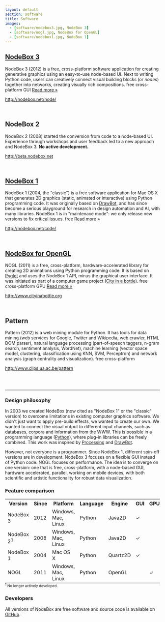 ```yaml
---
layout: default
section: software
title: Software
images:
  - [software/nodebox3.jpg, NodeBox 3]
  - [software/nogl.jpg, NodeBox for OpenGL]
  - [software/nodebox1.jpg, NodeBox 1]
---
```


<h2><a href="nodebox-3.html">NodeBox 3</a></h2>

NodeBox 3 (2012) is a free, cross-platform software application for creating generative graphics using an easy-to-use node-based UI. Next to writing Python code, users can creatively connect visual building blocks (or <em>nodes</em>) together into networks, creating visually rich compositions. 
<span class="tag-feature">free</span> <span class="tag-feature">cross-platform</span> <span class="tag-feature">GUI</span>
[Read more &raquo;][nodebox3]
<p><a class="homepage" href="http://nodebox.net/node/">http://nodebox.net/node/</a></p><br>

<h2>NodeBox 2</h2>

NodeBox 2 (2008) started the conversion from code to a node-based UI. Experience through workshops and user feedback led to a new approach and NodeBox 3. **No active development.** 
<p><a class="homepage" href="http://beta.nodebox.net">http://beta.nodebox.net</a></p><br>

<h2><a href="nodebox-1.html">NodeBox 1</a></h2>

NodeBox 1 (2004, the "classic") is a free software application for Mac OS X that generates 2D graphics (static, animated or interactive) using Python programming code. It was originally based on <a href="http://www.drawbot.com" class="tag-software">DrawBot</a>, and has since become a serious playground for research in design automation and AI, with many libraries. NodeBox 1 is in "maintenace mode": we only release new versions to fix critical issues. 
<span class="tag-feature">free</span>
[Read more &raquo;][nodebox1]
<p><a class="homepage" href="http://nodebox.net/code/">http://nodebox.net/code/</a></p><br>

<h2><a href="nodebox-opengl.html">NodeBox for OpenGL</a></h2>

NOGL (2011) is a free, cross-platform, hardware-accelerated library for creating 2D animations using Python programming code. It is based on <a href="http://www.pyglet.org" class="tag-software">Pyglet</a> and uses the NodeBox 1 API, minus the graphical user interface. It was initiated as part of a computer game project (<a href="../projects/city-in-a-bottle.html" class="tag-project">City in a bottle</a>). 
<span class="tag-feature">free</span> <span class="tag-feature">cross-platform</span> <span class="tag-feature">GPU</span>
[Read more &raquo;][nogl]
<p><a class="homepage" href="http://www.cityinabottle.org">http://www.cityinabottle.org</a></p><br>

<h2>Pattern</h2>

Pattern (2012) is a web mining module for Python. It has tools for data mining (web services for Google, Twitter and Wikipedia, web crawler, HTML DOM parser), natural language processing (part-of-speech taggers, n-gram search, sentiment analysis, WordNet), machine learning (vector space model, clustering, classification using KNN, SVM, Perceptron) and network analysis (graph centrality and visualization). 
<span class="tag-feature">free</span> <span class="tag-feature">cross-platform</span>

<p><a class="homepage" href="http://www.clips.ua.ac.be/pattern">http://www.clips.ua.ac.be/pattern</a></p><br>

<br>
<hr>

<h3>Design philosophy</h3>
In 2003 we created NodeBox (now cited as "NodeBox 1" or the "classic" version) to overcome limitations in existing computer graphics software. We didn't just want to apply pre-build effects, we wanted to create our own. We wanted to connect the visual output to different input channels, such as databases, corpora and information from the WWW. This is possible in a programming language (<a href="http://www.python.org" class="tag-software">Python</a>), where plug-in libraries can be freely combined. This work was inspired by <a href="http://www.processing.org" class="tag-software">Processing</a> and <a href="http://www.drawbot.com" class="tag-software">DrawBot</a>. 

However, not everyone is a programmer. Since NodeBox 1, different spin-off versions are in development. NodeBox 3 focuses on a flexible GUI instead of Python code. NOGL focuses on performance. The idea is to converge on one version: one that is free, cross-platform, with a node-based GUI, hardware accelerated, parallel, working on mobile devices, with both scientific and artistic functionality for robust data visualization.

<h3>Feature comparison</h3>
<table style="margin-bottom:0;">
	<tr>
		<th>Version</th>
		<th>Since</th>
		<th>Platform</th>
		<th>Language</th>
		<th>Engine</th>
		<th>GUI</th>
		<th>GPU</th>
		<th>PDF</th>
		<th>PNG</th>
		<th>MOV</th>
	</tr>
	<tr>
		<td data-title="Version">NodeBox 3</td>
		<td data-title="Since">2012</td>
		<td data-title="Platform">Windows, Mac, Linux</td>
		<td data-title="Language">Python</td>
		<td data-title="Engine">Java2D</td>
		<td data-title="GUI">✓</td>
		<td data-title="GPU"></td>
		<td data-title="PDF">✓</td>
		<td data-title="PNG">✓</td>
		<td data-title="MOV">✓</td>
	</tr>
	<tr>
		<td data-title="Version">NodeBox 2<sup>1</sup></td>
		<td data-title="Since">2008</td>
		<td data-title="Platform">Windows, Mac, Linux</td>
		<td data-title="Language">Python</td>
		<td data-title="Engine">Java2D</td>
		<td data-title="GUI">✓</td>
		<td data-title="GPU"></td>
		<td data-title="PDF">✓</td>
		<td data-title="PNG">✓</td>
		<td data-title="MOV">✓</td>
	</tr>
	<tr>
		<td data-title="Version">NodeBox 1</td>
		<td data-title="Since">2004</td>
		<td data-title="Platform">Mac OS X</td>
		<td data-title="Language">Python</td>
		<td data-title="Engine">Quartz2D</td>
		<td data-title="GUI">✓</td>
		<td data-title="GPU"></td>
		<td data-title="PDF">✓</td>
		<td data-title="PNG">✓</td>
		<td data-title="MOV">✓</td>
	</tr>
	<tr>
		<td data-title="Version">NOGL</td>
		<td data-title="Since">2011</td>
		<td data-title="Platform">Windows, Mac, Linux</td>
		<td data-title="Language">Python</td>
		<td data-title="Engine">OpenGL</td>
		<td data-title="GUI"></td>
		<td data-title="GPU">✓</td>
		<td data-title="PDF"></td>
		<td data-title="PNG">✓</td>
		<td data-title="MOV"></td>
	</tr>
</table>
<small><sup>1</sup> No longer actively developed.</small>

<h3>Developers</h3>

All versions of NodeBox are free software and source code is available on [GitHub](https://github.com/nodebox).

[nodebox1]: /software/nodebox-1.html
[nodebox3]: /software/nodebox-3.html
[nogl]: /software/nodebox-opengl.html
